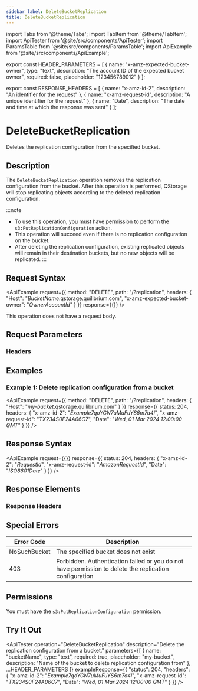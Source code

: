 ```yaml
---
sidebar_label: DeleteBucketReplication
title: DeleteBucketReplication
---
```


import Tabs from '@theme/Tabs';
import TabItem from '@theme/TabItem';
import ApiTester from '@site/src/components/ApiTester';
import ParamsTable from '@site/src/components/ParamsTable';
import ApiExample from '@site/src/components/ApiExample';

export const HEADER_PARAMETERS = [
  {
    name: "x-amz-expected-bucket-owner",
    type: "text",
    description: "The account ID of the expected bucket owner",
    required: false,
    placeholder: "123456789012"
  }
];

export const RESPONSE_HEADERS = [
  {
    name: "x-amz-id-2",
    description: "An identifier for the request"
  },
  {
    name: "x-amz-request-id",
    description: "A unique identifier for the request"
  },
  {
    name: "Date",
    description: "The date and time at which the response was sent"
  }
];

# DeleteBucketReplication

Deletes the replication configuration from the specified bucket.

## Description

The `DeleteBucketReplication` operation removes the replication configuration from the bucket. After this operation is performed, QStorage will stop replicating objects according to the deleted replication configuration.

:::note
- To use this operation, you must have permission to perform the `s3:PutReplicationConfiguration` action.
- This operation will succeed even if there is no replication configuration on the bucket.
- After deleting the replication configuration, existing replicated objects will remain in their destination buckets, but no new objects will be replicated.
:::

## Request Syntax

<ApiExample
  request={{
    method: "DELETE",
    path: "/?replication",
    headers: {
      "Host": "_BucketName_.qstorage.quilibrium.com",
      "x-amz-expected-bucket-owner": "_OwnerAccountId_"
    }
  }}
  response={{}}
/>

This operation does not have a request body.

## Request Parameters

### Headers

<ParamsTable parameters={HEADER_PARAMETERS} />

## Examples

### Example 1: Delete replication configuration from a bucket

<ApiExample
  request={{
    method: "DELETE",
    path: "/?replication",
    headers: {
      "Host": "_my-bucket_.qstorage.quilibrium.com"
    }
  }}
  response={{
    status: 204,
    headers: {
      "x-amz-id-2": "_Example7qoYGN7uMuFuYS6m7a4l_",
      "x-amz-request-id": "_TX234S0F24A06C7_",
      "Date": "_Wed, 01 Mar 2024 12:00:00 GMT_"
    }
  }}
/>

## Response Syntax

<ApiExample
  request={{}}
  response={{
    status: 204,
    headers: {
      "x-amz-id-2": "_RequestId_",
      "x-amz-request-id": "_AmazonRequestId_",
      "Date": "_ISO8601Date_"
    }
  }}
/>

## Response Elements

### Response Headers

<ParamsTable responseElements={RESPONSE_HEADERS} type="response" />

## Special Errors

| Error Code | Description |
|------------|-------------|
| NoSuchBucket | The specified bucket does not exist |
| 403 | Forbidden. Authentication failed or you do not have permission to delete the replication configuration |

## Permissions

You must have the `s3:PutReplicationConfiguration` permission.

## Try It Out

<ApiTester
  operation="DeleteBucketReplication"
  description="Delete the replication configuration from a bucket."
  parameters={[
    {
      name: "bucketName",
      type: "text",
      required: true,
      placeholder: "my-bucket",
      description: "Name of the bucket to delete replication configuration from"
    },
    ...HEADER_PARAMETERS
  ]}
  exampleResponse={{
    "status": 204,
    "headers": {
      "x-amz-id-2": "_Example7qoYGN7uMuFuYS6m7a4l_",
      "x-amz-request-id": "_TX234S0F24A06C7_",
      "Date": "_Wed, 01 Mar 2024 12:00:00 GMT_"
    }
  }}
/> 